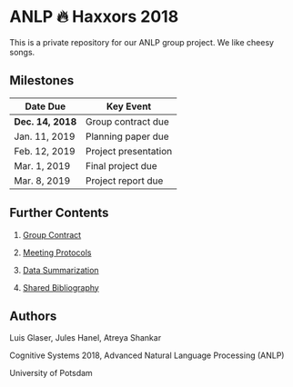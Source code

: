 # ANLP :fire: Haxxors 2018

This is a private repository for our ANLP group project. We like cheesy songs.

## Milestones

| Date Due | Key Event |
| ------------- | ------------- |
| **Dec. 14, 2018** | Group contract due |
| Jan. 11, 2019 | Planning paper due |
| Feb. 12, 2019 | Project presentation |
| Mar. 1, 2019 | Final project due |
| Mar. 8, 2019 | Project report due |

## Further Contents

1. [Group Contract](docs/group_contract.md)

2. [Meeting Protocols](docs/protocols.md)

3. [Data Summarization](docs/data_summary.md)

4. [Shared Bibliography](docs/bibtex.bib)

## Authors

Luis Glaser, Jules Hanel, Atreya Shankar

Cognitive Systems 2018, Advanced Natural Language Processing (ANLP)

University of Potsdam
